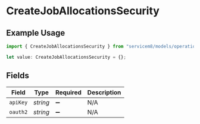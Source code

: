 # CreateJobAllocationsSecurity

## Example Usage

```typescript
import { CreateJobAllocationsSecurity } from "servicem8/models/operations";

let value: CreateJobAllocationsSecurity = {};
```

## Fields

| Field              | Type               | Required           | Description        |
| ------------------ | ------------------ | ------------------ | ------------------ |
| `apiKey`           | *string*           | :heavy_minus_sign: | N/A                |
| `oauth2`           | *string*           | :heavy_minus_sign: | N/A                |